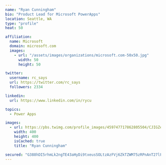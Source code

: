 ```yaml
---
name: "Ryan Cunningham"
bio: "Product Lead for Microsoft PowerApps"
location: Seattle, WA
type: "profile"
heat: 50

affiliation:
  name: Microsoft
  domain: microsoft.com
  images:
    - url: "/assets/images/organizations/microsoft.com-50x50.jpg"
      width: 50
      height: 50

twitter:
  username: rc_says
  url: https://twitter.com/rc_says
  followers: 2334

linkedin:
  url: https://www.linkedin.com/in/rycu

topics:
  - Power Apps

images:
  - url: https://pbs.twimg.com/profile_images/459747717862805504/CJIGZejd_400x400.png
    width: 400
    height: 400
    isCached: true
    title: "Ryan Cunningham"

secured: "G388hDI5rhmLk2ngTE43aHyDi9txeusSOLtzAzFVj6ZkTZWM75zRPnAnT27lF1VUI0sat29dKAm+0nEHIlr5EexJVZ0kdtVVaGuqzq5QYz03QOuZLcmolh6uhXiXcMs5CW2JP+4MRgK8xzO7Wvku34p4wdObDz35UKzbM6UlCImUL/PlQyqzKY+o3mhV9psXcvZRYBanIYcq6mWJudNve6JF43fmze4aCf+AxcpKYao2AGJDUC33OLYl0BPpvUQAxvayh/5Wzk1TVt/0wOduAmobxotORBVDqL3GL+xAKUaCluhhCGs7MQQdCGtStdrzxelPkq4NrpTf+ZDIFgfSRB+Jg+DR2tUMejSVdHCajvbN9ArApRZfqvAC8CHQ2SqQ852BIEeutgd66G4hDqA0Nc6l54K4KaAU+L0E4JnqTg4=;kg68bGrLr3fxjnb5Z5pgpw=="
---
```


